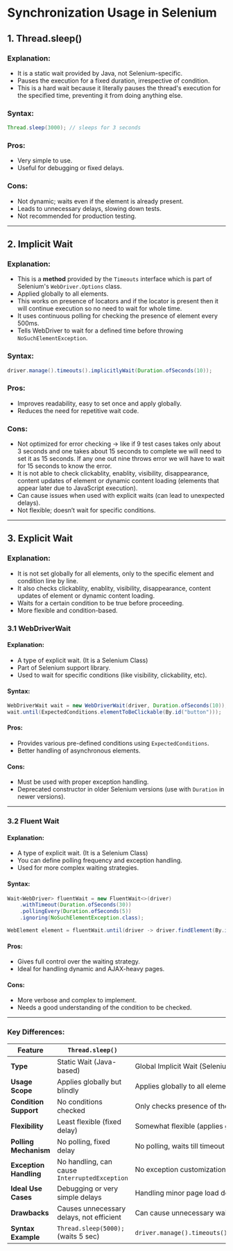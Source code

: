 # Synchronization Usage in Selenium

## 1. Thread.sleep()
### Explanation:
- It is a static wait provided by Java, not Selenium-specific.
- Pauses the execution for a fixed duration, irrespective of condition.
- This is a hard wait because it literally pauses the thread's execution for the specified time, preventing it from doing anything else.

### Syntax:
```java
Thread.sleep(3000); // sleeps for 3 seconds
```

### Pros:
- Very simple to use.
- Useful for debugging or fixed delays.

### Cons:
- Not dynamic; waits even if the element is already present.
- Leads to unnecessary delays, slowing down tests.
- Not recommended for production testing.

---

## 2. Implicit Wait
### Explanation:
- This is a **method** provided by the `Timeouts` interface which is part of Selenium's `WebDriver.Options` class.
- Applied globally to all elements.
- This works on presence of locators and if the locator is present then it will continue execution so no need to wait for whole time.
- It uses continuous polling for checking the presence of element every 500ms.
- Tells WebDriver to wait for a defined time before throwing `NoSuchElementException`.

### Syntax:
```java
driver.manage().timeouts().implicitlyWait(Duration.ofSeconds(10));
```

### Pros:
- Improves readability, easy to set once and apply globally.
- Reduces the need for repetitive wait code.

### Cons:
- Not optimized for error checking -> like if 9 test cases takes only about 3 seconds and one takes about 15 seconds to complete we will need to set it as 15 seconds. If any one out nine throws error we will have to wait for 15 seconds to know the error.
- It is not able to check clickablity, enablity, visibility, disappearance, content updates of element or dynamic content loading (elements that appear later due to JavaScript execution).
- Can cause issues when used with explicit waits (can lead to unexpected delays).
- Not flexible; doesn’t wait for specific conditions.

---

## 3. Explicit Wait
### Explanation:
- It is not set globally for all elements, only to the specific element and condition line by line.
- It also checks clickablity, enablity, visibility, disappearance, content updates of element or dynamic content loading.
- Waits for a certain condition to be true before proceeding.
- More flexible and condition-based.

### 3.1 WebDriverWait
#### Explanation:
- A type of explicit wait. (It is a Selenium Class)
- Part of Selenium support library. 
- Used to wait for specific conditions (like visibility, clickability, etc).

#### Syntax:
```java
WebDriverWait wait = new WebDriverWait(driver, Duration.ofSeconds(10));
wait.until(ExpectedConditions.elementToBeClickable(By.id("button")));
```

#### Pros:
- Provides various pre-defined conditions using `ExpectedConditions`.
- Better handling of asynchronous elements.

#### Cons:
- Must be used with proper exception handling.
- Deprecated constructor in older Selenium versions (use with `Duration` in newer versions).

---

### 3.2 Fluent Wait
#### Explanation:
- A type of explicit wait. (It is a Selenium Class)
- You can define polling frequency and exception handling.
- Used for more complex waiting strategies.

#### Syntax:
```java
Wait<WebDriver> fluentWait = new FluentWait<>(driver)
    .withTimeout(Duration.ofSeconds(30))
    .pollingEvery(Duration.ofSeconds(5))
    .ignoring(NoSuchElementException.class);

WebElement element = fluentWait.until(driver -> driver.findElement(By.id("example")));
```

#### Pros:
- Gives full control over the waiting strategy.
- Ideal for handling dynamic and AJAX-heavy pages.

#### Cons:
- More verbose and complex to implement.
- Needs a good understanding of the condition to be checked.

---

### **Key Differences:**
| Feature               | `Thread.sleep()`                  | Implicit Wait                     | WebDriverWait                     | FluentWait                         |
|----------------------|---------------------------------|---------------------------------|---------------------------------|---------------------------------|
| **Type**            | Static Wait (Java-based)         | Global Implicit Wait (Selenium) | Explicit Wait (Selenium)        | Explicit Wait (Advanced)        |
| **Usage Scope**      | Applies globally but blindly    | Applies globally to all elements | Applied per element and condition | Applied per element and condition |
| **Condition Support** | No conditions checked          | Only checks presence of the element in DOM | Supports predefined conditions (`ExpectedConditions`) | Supports custom conditions via functions |
| **Flexibility**      | Least flexible (fixed delay)    | Somewhat flexible (applies globally) | Moderately flexible (element-specific) | Most flexible (polling + exception handling) |
| **Polling Mechanism**| No polling, fixed delay        | No polling, waits till timeout | No polling, waits till timeout | Polling frequency can be set manually |
| **Exception Handling** | No handling, can cause `InterruptedException` | No exception customization | No exception customization | Can ignore exceptions dynamically (`ignoring()`) |
| **Ideal Use Cases**  | Debugging or very simple delays | Handling minor page load delays | Waiting for specific element states (visibility, clickability) | Handling AJAX-heavy pages or dynamic content loading |
| **Drawbacks**        | Causes unnecessary delays, not efficient | Can cause unnecessary wait times if elements appear faster | Needs correct conditions, deprecated in older Selenium versions | More complex implementation, requires custom functions |
| **Syntax Example**   | `Thread.sleep(5000);` (waits 5 sec) | `driver.manage().timeouts().implicitlyWait(Duration.ofSeconds(10));` | `wait.until(ExpectedConditions.elementToBeClickable(By.id("button")));` | `fluentWait.until(driver -> driver.findElement(By.id("example")));` |